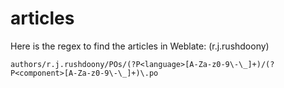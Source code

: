 # articles

Here is the regex to find the articles in Weblate:
(r.j.rushdoony)
```
authors/r.j.rushdoony/POs/(?P<language>[A-Za-z0-9\-\_]+)/(?P<component>[A-Za-z0-9\-\_]+)\.po
```
